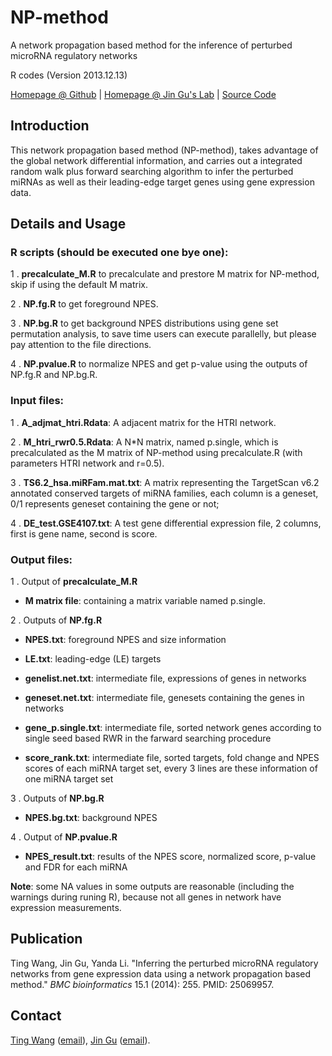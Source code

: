 # NP-method
A network propagation based method for the inference of perturbed microRNA regulatory networks

R codes (Version 2013.12.13)

[Homepage @ Github](http://wt2015-github.github.io/NP-method/) | [Homepage @ Jin Gu's Lab](http://bioinfo.au.tsinghua.edu.cn/member/jgu/np/) | [Source Code](https://github.com/wt2015-github/NP-method)

## Introduction
This network propagation based method (NP-method), takes advantage of the global network differential information, and carries out a integrated random walk plus forward searching algorithm to infer the perturbed miRNAs as well as their leading-edge target genes using gene expression data.

## Details and Usage
### R scripts (should be executed one bye one):
1 . **precalculate_M.R** to precalculate and prestore M matrix for NP-method, skip if using the default M matrix.

2 . **NP.fg.R** to get foreground NPES.

3 . **NP.bg.R** to get background NPES distributions using gene set permutation analysis, to save time users can execute parallelly, but please pay attention to the file directions.

4 . **NP.pvalue.R** to normalize NPES and get p-value using the outputs of NP.fg.R and NP.bg.R.

### Input files:
1 . **A_adjmat_htri.Rdata**: A adjacent matrix for the HTRI network.

2 . **M_htri_rwr0.5.Rdata**: A N*N matrix, named p.single, which is precalculated as the M matrix of NP-method using precalculate.R (with parameters HTRI network and r=0.5).

3 . **TS6.2_hsa.miRFam.mat.txt**: A matrix representing the TargetScan v6.2 annotated conserved targets of miRNA families, each column is a geneset, 0/1 represents geneset containing the gene or not;

4 . **DE_test.GSE4107.txt**: A test gene differential expression file, 2 columns, first is gene name, second is score.

### Output files:
1 . Output of **precalculate_M.R**

* **M matrix file**: containing a matrix variable named p.single.

2 . Outputs of **NP.fg.R**

* **NPES.txt**: foreground NPES and size information

* **LE.txt**: leading-edge (LE) targets

* **genelist.net.txt**: intermediate file, expressions of genes in networks

* **geneset.net.txt**: intermediate file, genesets containing the genes in networks

* **gene_p.single.txt**: intermediate file, sorted network genes according to single seed based RWR in the farward searching procedure

* **score_rank.txt**: intermediate file, sorted targets, fold change and NPES scores of each miRNA target set, every 3 lines are these information of one miRNA target set

3 . Outputs of **NP.bg.R**

* **NPES.bg.txt**: background NPES

4 . Output of **NP.pvalue.R**

* **NPES_result.txt**: results of the NPES score, normalized score, p-value and FDR for each miRNA

**Note**: some NA values in some outputs are reasonable (including the warnings during runing R), because not all genes in network have expression measurements.

## Publication
Ting Wang, Jin Gu, Yanda Li. "Inferring the perturbed microRNA regulatory networks from gene expression data using a network propagation based method." *BMC bioinformatics* 15.1 (2014): 255. PMID: 25069957.

## Contact
[Ting Wang](http://wt2015-github.github.io/) ([email](wang9ting@gmail.com)), [Jin Gu](http://bioinfo.au.tsinghua.edu.cn/member/jgu/) ([email](wellgoo@gmail.com)).
